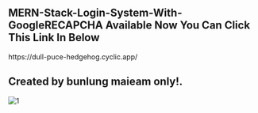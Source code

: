 <h2>MERN-Stack-Login-System-With-GoogleRECAPCHA Available Now You Can Click This Link In Below</h2>
https://dull-puce-hedgehog.cyclic.app/

<h2>Created by bunlung maieam only!.</h2>


![1](https://user-images.githubusercontent.com/89632301/197159668-d1a48ccf-cb98-4442-a8c6-fae2b0169492.png)

